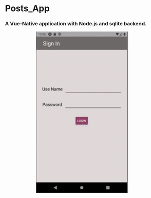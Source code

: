 # Posts_App
<h3>A Vue-Native application with Node.js and sqlite backend.</h3>
<p align="center">
<img src="images/img1.gif" width="300">
</p>
